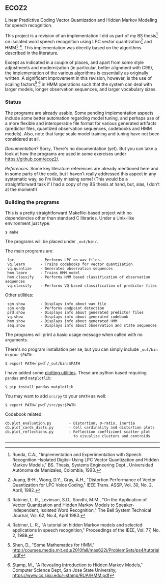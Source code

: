 ## ECOZ2

Linear Predictive Coding Vector Quantization and
Hidden Markov Modeling for speech recognition.

This project is a revision of an implementation I did as part
of my BS thesis[^ecoz] on isolated word speech recognition
using LPC vector quantization[^juang82] and HMM[^rab83] [^rab89].
This implementation was directly based on the algorithms
described in the literature.

Except as indicated in a couple of places, and apart from some style
adjustments and modernization (in particular, better alignment with C99),
the implementation of the various algorithms is essentially as
originally written.
A significant improvement in this revision, however, is the use of scaling
factors[^shen] [^stamp] in HMM operations such that the system can
deal with larger models, longer observation sequences, and
larger vocabulary sizes.

### Status

The programs are already usable.
Some pending implementation aspects include some better automation
regarding model tuning, and perhaps use of a more flexible and
interoperable file format for various generated artifacts
(predictor files, quantized observation sequences, codebooks and HMM models).
Also, note that large scale model training and tuning have not been
considered at all.

*Documentation?* Sorry, There's no documentation (yet).
But you can take a look at how the programs are used in some exercises
under https://github.com/ecoz2/.

*References.*  Some key literature references are already mentioned here
and in some parts of the code, but I haven't really addressed this
aspect in any systematic way, so I'm likely missing some!
(This would be a straightforward task if I had a copy of my BS thesis
at hand, but, alas, I don't at the moment!)


### Building the programs

This is a pretty straightforward Makefile-based project with
no dependencies other than standard C libraries.
Under a Unix-like environment just type:

```
$ make
```

The programs will be placed under `_out/bin/`.

The main programs are:

```
 lpc            - Performs LPC on wav files.
 vq.learn       - Trains codebooks for vector quantization
 vq.quantize    - Generates observation sequences
 hmm.learn      - Trains HMM model
 hmm.classify   - Performs HMM based classification of observation sequences
 vq.classify    - Performs VQ based classification of predictor files
```

Other utilities:

```
 sgn.show       - Displays info about wav file
 sgn.endp       - Performs endpoint detection
 prd.show       - Displays info about generated predictor files
 vq.show        - Displays info about generated codebook
 hmm.show       - Displays info about generated HMM
 seq.show       - Displays info about observation and state sequences
```

The programs will print a basic usage message when called with no arguments.

There's no program installation per se, but you can simply include
`_out/bin` in your `$PATH`:

```
$ export PATH=`pwd`/_out/bin:$PATH
```

I have added some [plotting utilities](src/py/). 
These are python based requiring `pandas` and `matplotlib`:

```
$ pip install pandas matplotlib 
``` 

You may want to add `src/py` to your `$PATH` as well:

```
$ export PATH=`pwd`/src/py:$PATH
```

Codebook related:

```
cb.plot_evaluation.py        - Distortion, σ-ratio, inertia
cb.plot_cards_dists.py       - Cell cardinality and distortion plots
cb.plot_reflections.py       - Reflection coefficient scatter plot
                               to visualize clusters and centroids
```

----

[^ecoz]: Rueda, C.A.,
"Implementation and Experimentation with Speech Recognition
–Isolated Digits– Using LPC Vector
Quantization and Hidden Markov Models," BS. Thesis,
Systems Engineering Dept.,
Universidad Autónoma de Manizales, Colombia, 1993.

[^juang82]: Juang, B-H., Wong, D.Y., Gray, A.H.,
"Distortion Performance of Vector Quantization for LPC Voice Coding,"
IEEE Trans. ASSP, Vol. 30, No. 2, April, 1982.

[^rab83]: Rabiner, L. R., Levinson, S.D., Sondhi, M.M.,
"On the Application of Vector Quantization and Hidden Markov Models to
Speaker-Independent, Isolated Word Recognition,"
The Bell System Technical Journal, Vol. 62, No.4, April 1983.

[^rab89]: Rabiner, L. R., "A tutorial on hidden Markov models and
selected applications in speech recognition,"
Proceedings of the IEEE, Vol. 77, No. 2, 1989.

[^shen]: Shen, D., "Some Mathematics for HMM,"
http://courses.media.mit.edu/2010fall/mas622j/ProblemSets/ps4/tutorial.pdf

[^stamp]: Stamp, M., "A Revealing Introduction to Hidden Markov
Models," Computer Science Dept, San Jose State University,
https://www.cs.sjsu.edu/~stamp/RUA/HMM.pdf
